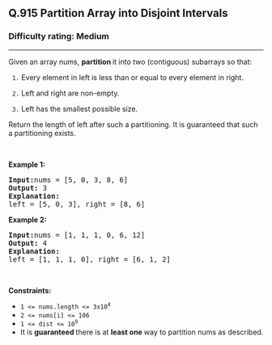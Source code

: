 <h2>Q.915 Partition Array into Disjoint Intervals</h2><h3>Difficulty rating: Medium</h3><hr><div><p> Given an array nums, <strong> partition </strong> it into two (contiguous) subarrays so that: </p>

<p>
<code> 1.</code> Every element in left is less than or equal to every element in right.

<code> 2.</code> Left and right are non-empty.

<code> 3.</code> Left has the smallest possible size.

<p>Return the length of left after such a partitioning. It is guaranteed that such a partitioning exists.</p>

<p>&nbsp;</p>
<p><strong>Example 1:</strong></p>

<pre><strong>Input:</strong>nums = [5, 0, 3, 8, 6]
<strong>Output:</strong> 3
<strong>Explanation:
</strong>left = [5, 0, 3], right = [8, 6]
</pre>

<p><strong>Example 2:</strong></p>

<pre><strong>Input:</strong>nums = [1, 1, 1, 0, 6, 12]
<strong>Output:</strong> 4
<strong>Explanation:
</strong>left = [1, 1, 1, 0], right = [6, 1, 2]
</pre>


<p>&nbsp;</p>
<p><strong>Constraints:</strong></p>

<ul>
	<li><code>1 &lt;= nums.length &lt;= 3x10<sup>4</sup></code></li>
	<li><code>2 &lt;= nums[i] &lt;= 106</code></li>
	<li><code>1 &lt;= dist &lt;= 10<sup>9</sup></code></li>
	<li> It is <strong> guaranteed </strong>there is at <strong> least one </strong> way to partition nums as described. </li>
</ul>
</div>
